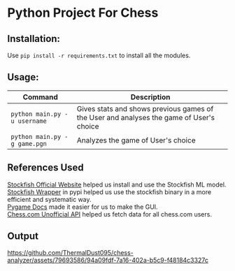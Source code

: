 # Python Project For Chess

## Installation:
Use `pip install -r requirements.txt` to install all the modules.

## Usage:

| Command | Description |
| ----- | --- |
| `python main.py -u username` | Gives stats and shows previous games of the User and analyses the game of User's choice |
| `python main.py -g game.pgn` | Analyzes the game of User's choice |


## References Used 

[Stockfish Official Website](https://disservin.github.io/stockfish-docs/pages/Home.html) helped us install and use the Stockfish ML model.<br />
[Stockfish Wrapper](https://pypi.org/project/stockfish/) in pypi helped us use the stockfish binary in a more efficient and systematic way.<br />
[Pygame Docs](https://www.pygame.org/docs/) made it easier for us to make the GUI.<br />
[Chess.com Unofficial API](https://www.chess.com/news/view/published-data-api) helped us fetch data for all chess.com users.<br />

## Output

https://github.com/ThermalDust095/chess-analyzer/assets/79693586/94a09fdf-7a16-402a-b5c9-f48184c3327c


